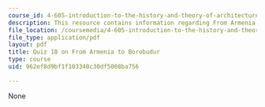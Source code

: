 ```yaml
---
course_id: 4-605-introduction-to-the-history-and-theory-of-architecture-spring-2012
description: This resource contains information regarding From Armenia to Borobudur.
file_location: /coursemedia/4-605-introduction-to-the-history-and-theory-of-architecture-spring-2012/962ef8d9bf1f103340c30df5008ba756_MIT4_605S12_quiz18.pdf
file_type: application/pdf
layout: pdf
title: Quiz 18 on From Armenia to Borobudur
type: course
uid: 962ef8d9bf1f103340c30df5008ba756

---
```

None